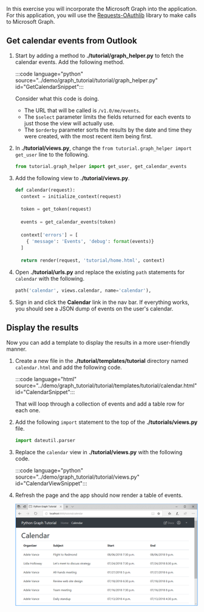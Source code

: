 <!-- markdownlint-disable MD002 MD041 -->

In this exercise you will incorporate the Microsoft Graph into the application. For this application, you will use the [Requests-OAuthlib](https://requests-oauthlib.readthedocs.io/en/latest/) library to make calls to Microsoft Graph.

## Get calendar events from Outlook

1. Start by adding a method to **./tutorial/graph_helper.py** to fetch the calendar events. Add the following method.

    :::code language="python" source="../demo/graph_tutorial/tutorial/graph_helper.py" id="GetCalendarSnippet":::

    Consider what this code is doing.

    - The URL that will be called is `/v1.0/me/events`.
    - The `$select` parameter limits the fields returned for each events to just those the view will actually use.
    - The `$orderby` parameter sorts the results by the date and time they were created, with the most recent item being first.

1. In **./tutorial/views.py**, change the `from tutorial.graph_helper import get_user` line to the following.

    ```python
    from tutorial.graph_helper import get_user, get_calendar_events
    ```

1. Add the following view to **./tutorial/views.py**.

    ```python
    def calendar(request):
      context = initialize_context(request)

      token = get_token(request)

      events = get_calendar_events(token)

      context['errors'] = [
        { 'message': 'Events', 'debug': format(events)}
      ]

      return render(request, 'tutorial/home.html', context)
    ```

1. Open **./tutorial/urls.py** and replace the existing `path` statements for `calendar` with the following.

    ```python
    path('calendar', views.calendar, name='calendar'),
    ```

1. Sign in and click the **Calendar** link in the nav bar. If everything works, you should see a JSON dump of events on the user's calendar.

## Display the results

Now you can add a template to display the results in a more user-friendly manner.

1. Create a new file in the **./tutorial/templates/tutorial** directory named `calendar.html` and add the following code.

    :::code language="html" source="../demo/graph_tutorial/tutorial/templates/tutorial/calendar.html" id="CalendarSnippet":::

    That will loop through a collection of events and add a table row for each one.

1. Add the following `import` statement to the top of the **./tutorials/views.py** file.

    ```python
    import dateutil.parser
    ```

1. Replace the `calendar` view in **./tutorial/views.py** with the following code.

    :::code language="python" source="../demo/graph_tutorial/tutorial/views.py" id="CalendarViewSnippet":::

1. Refresh the page and the app should now render a table of events.

    ![A screenshot of the table of events](./images/add-msgraph-01.png)
